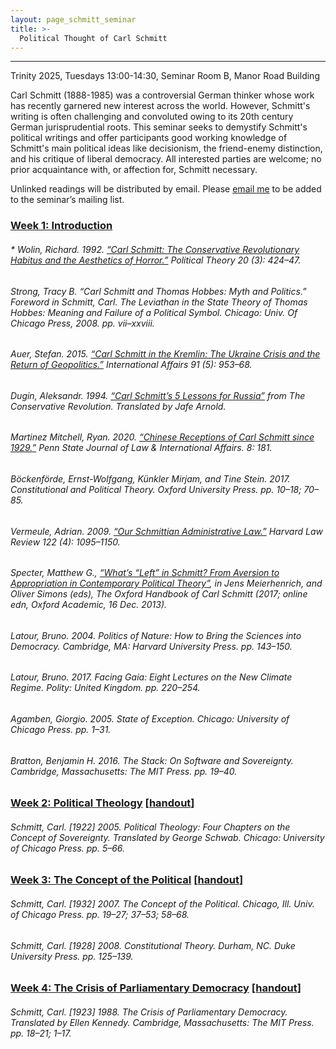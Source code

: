 ```yaml
---
layout: page_schmitt_seminar
title: >- 
  Political Thought of Carl Schmitt 
---
```


<hr class="solid">

Trinity 2025, Tuesdays 13:00-14:30, Seminar Room B, Manor Road Building

Carl Schmitt (1888-1985) was a controversial German thinker whose work has recently garnered new interest across the world. However, Schmitt's writing is often challenging and convoluted owing to its 20th century German jurisprudential roots. This seminar seeks to demystify Schmitt's political writings and offer participants good working knowledge of Schmitt's main political ideas like decisionism, the friend-enemy distinction, and his critique of liberal democracy. All interested parties are welcome; no prior acquaintance with, or affection for, Schmitt necessary.

Unlinked readings will be distributed by email. Please <a href="mailto:jeffrey.liu@politics.ox.ac.uk">email me</a> to be added to the seminar’s mailing list.


<h3>
  <u>Week 1: Introduction</u>
</h3>
<h6>
  * Wolin, Richard. 1992. <a href="https://www.jstor.org/stable/192186" target="_blank">“Carl Schmitt: The Conservative Revolutionary Habitus and the Aesthetics of Horror.”</a> <em>Political Theory</em> 20 (3): 424–47.
</h6>
<h6>
  Strong, Tracy B. “Carl Schmitt and Thomas Hobbes: Myth and Politics.” Foreword in Schmitt, Carl. <em>The Leviathan in the State Theory of Thomas Hobbes: Meaning and Failure of a Political Symbol.</em> Chicago: Univ. Of Chicago Press, 2008. pp. vii–xxviii.
</h6>
<h6>
  Auer, Stefan. 2015. <a href="https://doi.org/10.1111/1468-2346.12392" target="_blank">“Carl Schmitt in the Kremlin: The Ukraine Crisis and the Return of Geopolitics.”</a> <em>International Affairs</em> 91 (5): 953–68.
</h6>
<h6>
  Dugin, Aleksandr. 1994. <a href="https://eurasianist-archive.com/2016/10/12/carl-schmitts-5-lessons-for-russia/" target="_blank">“Carl Schmitt’s 5 Lessons for Russia”</a> from <em>The Conservative Revolution.</em> Translated by Jafe Arnold.
</h6>
<h6>
  Martinez Mitchell, Ryan. 2020. <a href="https://elibrary.law.psu.edu/jlia/vol8/iss1/8" target="_blank">“Chinese Receptions of Carl Schmitt since 1929.”</a> <em>Penn State Journal of Law & International Affairs.</em> 8: 181.
</h6>
<h6>
  Böckenförde, Ernst-Wolfgang, Künkler Mirjam, and Tine Stein. 2017. <em>Constitutional and Political Theory.</em> Oxford University Press. pp. 10–18; 70–85.
</h6>
<h6>
  Vermeule, Adrian. 2009. <a href="https://harvardlawreview.org/print/vol-122/our-schmittian-administrative-law/" target="_blank">“Our Schmittian Administrative Law.”</a> <em>Harvard Law Review</em> 122 (4): 1095–1150.
</h6>
<h6>
  Specter, Matthew G., <a href="https://doi.org/10.1093/oxfordhb/9780199916931.013.011" target="_blank">“What’s “Left” in Schmitt? From Aversion to Appropriation in Contemporary Political Theory”</a>, in Jens Meierhenrich, and Oliver Simons (eds), <em>The Oxford Handbook of Carl Schmitt</em> (2017; online edn, Oxford Academic, 16 Dec. 2013).
</h6>
<h6>
  Latour, Bruno. 2004. <em>Politics of Nature: How to Bring the Sciences into Democracy.</em> Cambridge, MA: Harvard University Press. pp. 143–150.
</h6>
<h6>
  Latour, Bruno. 2017. <em>Facing Gaia: Eight Lectures on the New Climate Regime.</em> Polity: United Kingdom. pp. 220–254.
</h6>
<h6>
  Agamben, Giorgio. 2005. <em>State of Exception.</em> Chicago: University of Chicago Press. pp. 1–31.
</h6>
<h6>
  Bratton, Benjamin H. 2016. <em>The Stack: On Software and Sovereignty.</em> Cambridge, Massachusetts: The MIT Press. pp. 19–40.
</h6>

<h3>
  <u>Week 2: Political Theology</u> [<a href="https://docs.google.com/document/d/1xhToo9ZZCo4lbEcbEfrdg1RlaTYus0o5r01gmUjxHtU/edit?tab=t.0#heading=h.2sbcxls2ho75" target="_blank">handout</a>]
</h3>
<h6>
  Schmitt, Carl. [1922] 2005. <em>Political Theology: Four Chapters on the Concept of Sovereignty.</em> Translated by George Schwab. Chicago: University of Chicago Press. pp. 5–66.
</h6>

<h3>
  <u>Week 3: The Concept of the Political</u> [<a href="https://docs.google.com/document/d/13CwjQgIBC2oKMOZWxDxF4rH5UfWbpf6X3Unr77s6u0g/edit?usp=sharing" target="_blank">handout</a>]
</h3>
<h6>
  Schmitt, Carl. [1932] 2007. <em>The Concept of the Political.</em> Chicago, Ill. Univ. of Chicago Press. pp. 19–27; 37–53; 58–68.
</h6>
<h6>
  Schmitt, Carl. [1928] 2008. <em>Constitutional Theory.</em> Durham, NC. Duke University Press. pp. 125–139. 
</h6>

<h3>
  <u>Week 4: The Crisis of Parliamentary Democracy</u> [<a href="https://docs.google.com/document/d/19XNqZyHgJSu3pldiYl0h_vwoY_pJHK-xCBeAa5VcLKQ/edit?usp=sharing" target="_blank">handout</a>]
</h3>
<h6>
  Schmitt, Carl. [1923] 1988. <em>The Crisis of Parliamentary Democracy.</em> Translated by Ellen Kennedy. Cambridge, Massachusetts: The MIT Press. pp. 18–21; 1–17. 
</h6>
